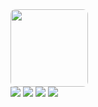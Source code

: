 <img src="https://i.imgur.com/WAd1kKM.png" height="124" style="border-radius: 8px;">
<div>
  <a href="https://discord.gg/FBfWyvajcK"><img src="https://img.shields.io/discord/987521766291304528?label=discord&logo=discord&logoColor=white"></a>
  <a href="https://github.com/cxgdev/linkie/contributors"><img src="https://img.shields.io/github/contributors/cxgdev/linkie?logo=github"></a>
  <a href="https://discord.gg"><img src="https://img.shields.io/github/license/cxgdev/linkie"></a>
  <a href="https://discord.gg"><img src="https://img.shields.io/github/issues/cxgdev/linkie?logo=github"></a>
</div>
